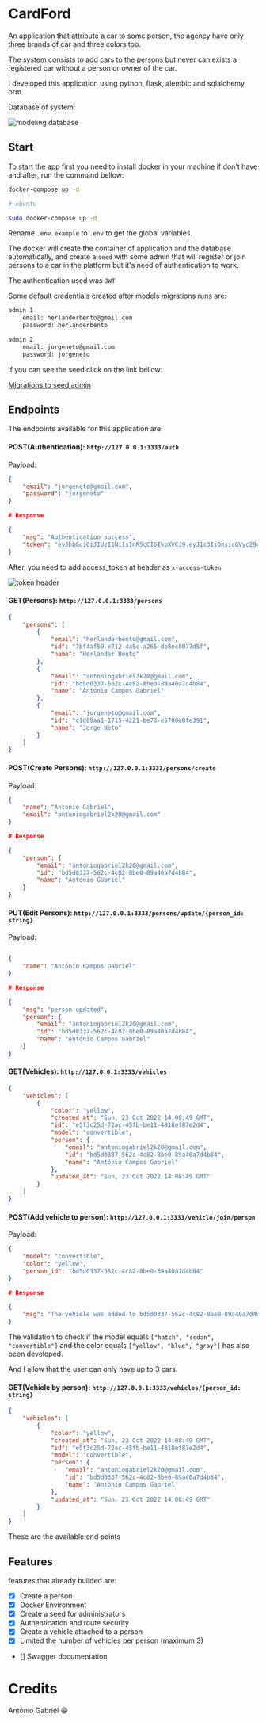 # CardFord

An application that attribute a car to some person, the agency have only three brands of car and three colors too.

The system consists to add cars to the persons but never can exists a registered car without a person or owner of the car.

I developed this application using python, flask, alembic and sqlalchemy orm.

Database of system:

<img src="assets/modeling.png" alt="modeling database">

## Start

To start the app first you need to install docker in your machine if don't have and after, run the command bellow:

```bash
docker-compose up -d

# ubuntu

sudo docker-compose up -d
```
Rename `.env.example` to `.env` to get the global variables.

The docker will create the container of application and the database automatically, and create a `seed` with some admin that will register or join persons to a car in the platform but it's need of authentication to work.

The authentication used was `JWT`

Some default credentials created after models migrations runs are:

```txt
admin 1
	email: herlanderbento@gmail.com
	password: herlanderbento

admin 2
	email: jorgeneto@gmail.com
	password: jorgeneto
```

if you can see the seed click on the link bellow:

[Migrations to seed admin](src/infra/migrations/versions/a027978e324e_create_migration_seed.py)

## Endpoints

The endpoints available for this application are:

#### POST(Authentication): `http://127.0.0.1:3333/auth`

Payload:
```json
{
	"email": "jorgeneto@gmail.com",
	"password": "jorgeneto"
}

# Response

{
	"msg": "Authentication success",
	"token": "eyJhbGciOiJIUzI1NiIsInR5cCI6IkpXVCJ9.eyJ1c3IiOnsicGVyc29uX2lkIjoiYzFkODlhYTEtMTcxNS00MjIxLWJlNzMtZTU3MDBlOGZlMzkxIiwiZW1haWwiOiJqb3JnZW5ldG9AZ21haWwuY29tIn0sImV4cCI6MTY2NjU1MzMwNH0.8Ino9GIo5RzxdyJQ_yomJ_1Lb4BVXs1U9gICrn_C04M"
}
```

After, you need to add access_token at header as 
`x-access-token`

<img src="assets/token_header.png" alt="token header"/>

#### GET(Persons): `http://127.0.0.1:3333/persons`

```json
{
	"persons": [
		{
			"email": "herlanderbento@gmail.com",
			"id": "7bf4af59-e712-4a5c-a265-db8ec8077d5f",
			"name": "Herlander Bento"
		},
		{
			"email": "antoniogabriel2k20@gmail.com",
			"id": "bd5d0337-562c-4c82-8be0-89a40a7d4b84",
			"name": "António Campos Gabriel"
		},
		{
			"email": "jorgeneto@gmail.com",
			"id": "c1d89aa1-1715-4221-be73-e5700e8fe391",
			"name": "Jorge Neto"
		}
	]
}
```
#### POST(Create Persons): `http://127.0.0.1:3333/persons/create`

Payload:
```json
{
	"name": "Antonio Gabriel",
	"email": "antoniogabriel2k20@gmail.com"
}

# Response

{
	"person": {
		"email": "antoniogabriel2k20@gmail.com",
		"id": "bd5d0337-562c-4c82-8be0-89a40a7d4b84",
		"name": "Antonio Gabriel"
	}
}
```
#### PUT(Edit Persons): `http://127.0.0.1:3333/persons/update/{person_id: string}`

Payload:
```json

{
	"name": "António Campos Gabriel"
}

# Response

{
	"msg": "person updated",
	"person": {
		"email": "antoniogabriel2k20@gmail.com",
		"id": "bd5d0337-562c-4c82-8be0-89a40a7d4b84",
		"name": "António Campos Gabriel"
	}
}
```
#### GET(Vehicles): `http://127.0.0.1:3333/vehicles`

```json
{
	"vehicles": [
		{
			"color": "yellow",
			"created_at": "Sun, 23 Oct 2022 14:08:49 GMT",
			"id": "e5f3c25d-72ac-45fb-be11-4818ef87e2d4",
			"model": "convertible",
			"person": {
				"email": "antoniogabriel2k20@gmail.com",
				"id": "bd5d0337-562c-4c82-8be0-89a40a7d4b84",
				"name": "António Campos Gabriel"
			},
			"updated_at": "Sun, 23 Oct 2022 14:08:49 GMT"
		}
	]
}
```
#### POST(Add vehicle to person): `http://127.0.0.1:3333/vehicle/join/person`

Payload:
```json
{
	"model": "convertible",
	"color": "yellow",
	"person_id": "bd5d0337-562c-4c82-8be0-89a40a7d4b84"
}

# Response 

{
	"msg": "The vehicle was added to bd5d0337-562c-4c82-8be0-89a40a7d4b84 with success!"
}
```
The validation to check if the model equals `["hatch", "sedan", "convertible"]` and the color equals `["yellow", "blue", "gray"]` has also been developed.

And I allow that the user can only have up to 3 cars.

#### GET(Vehicle by person): `http://127.0.0.1:3333/vehicles/{person_id: string}`

```json
{
	"vehicles": [
		{
			"color": "yellow",
			"created_at": "Sun, 23 Oct 2022 14:08:49 GMT",
			"id": "e5f3c25d-72ac-45fb-be11-4818ef87e2d4",
			"model": "convertible",
			"person": {
				"email": "antoniogabriel2k20@gmail.com",
				"id": "bd5d0337-562c-4c82-8be0-89a40a7d4b84",
				"name": "António Campos Gabriel"
			},
			"updated_at": "Sun, 23 Oct 2022 14:08:49 GMT"
		}
	]
}
```
These are the available end points

## Features

features that already builded are:

- [x] Create a person
- [x] Docker Environment
- [x] Create a seed for administrators
- [x] Authentication and route security
- [x] Create a vehicle attached to a person
- [x] Limited the number of vehicles per person (maximum 3)
- [] Swagger documentation

# Credits

António Gabriel 😁
